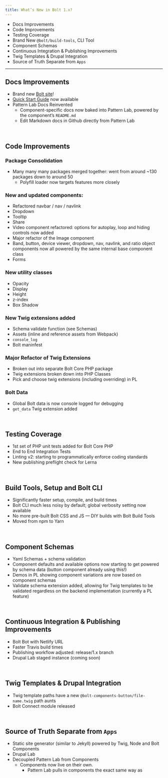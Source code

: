 ```yaml
---
title: What’s New in Bolt 1.x?
---
```


- Docs Improvements
- Code Improvements
- Testing Coverage
- Brand New `@bolt/build-tools`, CLI Tool
- Component Schemas
- Continuous Integration & Publishing Improvements
- Twig Templates & Drupal Integration
- Source of Truth Separate from `Apps`

<hr>

## Docs Improvements
- Brand new [Bolt site](https://boltdesignsystem.com)!
- [Quick Start Guide](/docs/guides/quick-start-guide.html) now available
- Pattern Lab Docs Reinvented
  - Component-specific docs now baked into Pattern Lab, powered by the component’s `README.md`
  - Edit Markdown docs in Github directly from Pattern Lab

<br>

## Code Improvements
### Package Consolidation
- Many many many packages merged together: went from around ~130 packages down to around 50
	* Polyfill loader now targets features more closely

### New and updated components:
- Refactored navbar / nav / navlink
- Dropdown
- Tooltip
- Share
- Video component refactored: options for autoplay, loop and hiding controls now added
- Major refactor of the Image component
- Band, button, device viewer, dropdown, nav, navlink, and ratio object components now all powered by the same internal base component class
- Forms

 ### New utility classes
- Opacity
- Display
- Height
- z-index
- Box Shadow 

### New Twig extensions added
- Schema validate function (see Schemas)
- Assets (inline and reference assets from Webpack)
- `console_log` 
- Bolt maninfest

### Major Refactor of Twig Extensions 
- Broken out into separate Bolt Core PHP package
- Twig extensions broken down into PHP Classes
- Pick and choose twig extensions (including overriding) in PL

### Bolt Data
- Global Bolt data is now console logged for debugging
- `get_data` Twig extension added
 
<br>

## Testing Coverage
- 1st set of PHP unit tests added for Bolt Core PHP
- End to End Integration Tests
- Linting v2: starting to programmatically enforce coding standards
- New publishing preflight check for Lerna

<br>

## Build Tools, Setup and Bolt CLI
- Significantly faster setup, compile, and build times
- Bolt CLI much less noisy by default; global verbosity setting now available
- No more pre-built Bolt CSS and JS — DIY builds with Bolt Build Tools
- Moved from npm to Yarn

<br>

## Component Schemas
- Yaml Schemas + schema validation
- Component defaults and available options now starting to get powered by schema data (button component already using this!)
- Demos in PL showing component variations are now based on component schemas
- Validate schema extension added, allowing for Twig templates to be validated regardless on the backend implementation (currently a PL feature)

<br>

## Continuous Integration & Publishing Improvements
- Bolt Bot with Netlify URL
- Faster Travis build times
- Publishing workflow adjusted: release/1.x branch
- Drupal Lab staged instance (coming soon)

<br>

## Twig Templates & Drupal Integration
- Twig template paths have a new `@bolt-components-button/file-name.twig` path aunts 
- Bolt Connect module released

<br>

## Source of Truth Separate from `Apps`
- Static site generator (similar to Jekyll) powered by Twig, Node and Bolt Components
- Drupal Lab
- Decoupled Pattern Lab from Components
  - Components now live on their own. 
	- Pattern Lab pulls in components the exact same way as 



  
